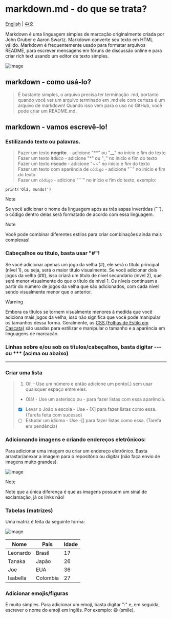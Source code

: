 # markdown.md - do que se trata?
[English](https://github.com/ReisLeonardo/markdown/blob/main/ENGLISH.md) | [中文](https://github.com/ReisLeonardo/markdown/blob/main/%E4%B8%AD%E6%96%87.md)

Markdown é uma linguagem simples de marcação originalmente criada por John Gruber e Aaron Swartz. Markdown converte seu texto em HTML válido. Markdown é frequentemente usado para formatar arquivos README, para escrever mensagens em fóruns de discussão online e para criar rich text usando um editor de texto simples.

![image](https://user-images.githubusercontent.com/89877899/153759851-7dde4771-2ce5-4086-a392-5739a9e6f1df.png)
## markdown - como usá-lo?
> É bastante simples, o arquivo precisa ter terminação .md, portanto quando você ver um arquivo terminado em .md ele com certeza é um arquivo de markdown! Quando isso vem para o uso no GitHub, você pode criar um README.md.

## markdown - vamos escrevê-lo!
### Estilizando texto ou palavras.
> Fazer um texto **negrito**. - adicione "**" ou "__" no início e fim do texto\
> Fazer um texto *itálico* - adicione "*" ou "_" no início e fim do texto\
> Fazer um texto ~~riscado~~ - adicione "~~" no início e fim do texto\
> Fazer um texto com aparência de ``código`` - adicione "``" no início e fim do texto\
> Fazer um ```código``` - adicione "```" no início e fim do texto, exemplo:
```
print('Olá, mundo!')
```
>[!NOTE]
> Se você adicionar o nome da linguagem após as três aspas invertidas (```), o código dentro delas será formatado de acordo com essa linguagem.

>[!NOTE]
> Você pode combinar diferentes estilos para criar combinações ainda mais complexas!

### Cabeçalhos ou título, basta usar "#"!
Se você adicionar apenas um jogo da velha (#), ele será o título principal (nível 1), ou seja, será o maior título visualmente. Se você adicionar dois jogos da velha (##), isso criará um título de nível secundário (nível 2), que será menor visualmente do que o título de nível 1. Os níveis continuam a partir do número de jogos da velha que são adicionados, com cada nível sendo visualmente menor que o anterior.

>[!WARNING]
> Embora os títulos se tornem visualmente menores à medida que você adiciona mais jogos da velha, isso não significa que você pode manipular os tamanhos dessa forma. Geralmente, as [CSS (Folhas de Estilo em Cascata)](https://github.com/ReisLeonardo/html-css/blob/main/css.md) são usadas para estilizar e manipular o tamanho e a aparência em linguagens de marcação.

### Linhas sobre e/ou sob os títulos/cabeçalhos, basta digitar --- ou *** (acima ou abaixo)
***

### Criar uma lista
> 1. Oi! - Use um número e então adicione um ponto(.) sem usar quaisquer espaço entre eles.
> * Olá! - Use um asterisco ou - para fazer listas com essa aparência.
> - [X] Levar o João a escola - Use - [X] para fazer listas como essa. (Tarefa feita com sucesso)
> - [ ] Estudar um idioma - Use -[] para fazer listas como essa. (Tarefa em pendência)

### Adicionando imagens e criando endereços eletrônicos:
Para adicionar uma imagem ou criar um endereço eletrônico. Basta arrastar/anexar a imagem para o repositório ou digitar (não faça envio de imagens muito grandes).

![image](https://user-images.githubusercontent.com/89877899/153758712-d76ebde7-747d-4695-8501-4d828c5709b5.png)

>[!NOTE]
> Note que a única diferença é que as imagens possuem um sinal de exclamação, já os links não!

### Tabelas (matrizes)
Uma matriz é feita da seguinte forma:

![image](https://user-images.githubusercontent.com/89877899/153759106-21540a9b-2f32-4089-9923-4fdfe05f291d.png)

Nome | País | Idade
---|---|---
Leonardo | Brasil | 17
Tanaka | Japão | 26
Joe | EUA | 36
Isabella | Colombia | 27

### Adicionar emojis/figuras
É muito simples. Para adicionar um emoji, basta digitar ":" e, em seguida, escrever o nome do emoji em inglês. Por exemplo: :smile: (smile).
